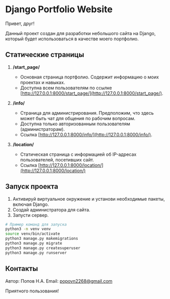 # Django Portfolio Website

Привет, друг!

Данный проект создан для разработки небольшого сайта на Django, который будет использоваться в качестве моего портфолио.

## Статические страницы

1. **/start_page/**
    - Основная страница портфолио. Содержит информацию о моих проектах и навыках.
    - Доступна всем пользователям по ссылке [http://127.0.0.1:8000/start_page/](http://127.0.0.1:8000/start_page/).

2. **/info/**
    - Страница для администрирования. Предположим, что здесь может быть чат для общения по рабочим вопросам.
    - Доступна только авторизованным пользователям (администраторам).
    - Ссылка [http://127.0.0.1:8000/info/](http://127.0.0.1:8000/info/).

3. **/location/**
    - Статическая страница с информацией об IP-адресах пользователей, посетивших сайт.
    - Ссылка [http://127.0.0.1:8000/location/](http://127.0.0.1:8000/location/)

## Запуск проекта

1. Активируй виртуальное окружение и установи необходимые пакеты, включая Django.
2. Создай администратора для сайта.
3. Запусти сервер.

```bash
# Пример команд для запуска
python3 -m venv venv
source venv/bin/activate
python3 manage.py makemigrations
python3 manage.py migrate
python3 manage.py createsuperuser
python3 manage.py runserver
```

## Контакты

Автор: Попов Н.А.
Email: popovn2268@gmail.com

Приятного пользования!
